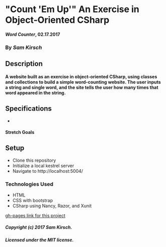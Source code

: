 # "Count 'Em Up'" An Exercise in Object-Oriented CSharp

#### _Word Counter_, 02.17.2017

### By _Sam Kirsch_

## Description

#### A website built as an exercise in object-oriented CSharp, using classes and collections to build a simple word-counting website. The user inputs a string and single word, and the site tells the user how many times that word appeared in the string.

## Specifications

*


#### Stretch Goals


## Setup

* Clone this repository
* Initialize a local kestrel server
* Navigate to http://localhost:5004/

### Technologies Used

* HTML
* CSS with bootstrap
* CSharp using Nancy, Razor, and Xunit

[gh-pages link for this project](https://denalisk.github.io/word-counter)

##### Copyright (c) 2017 Sam Kirsch.

##### Licensed under the MIT license.
